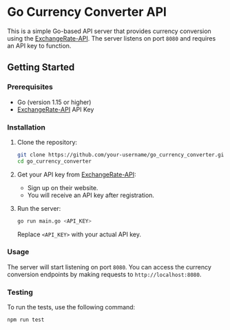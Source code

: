 # Go Currency Converter API

This is a simple Go-based API server that provides currency conversion using the [ExchangeRate-API](https://www.exchangerate-api.com/). The server listens on port `8080` and requires an API key to function.

## Getting Started

### Prerequisites

- Go (version 1.15 or higher)
- [ExchangeRate-API](https://www.exchangerate-api.com/) API Key

### Installation

1. Clone the repository:

    ```sh
    git clone https://github.com/your-username/go_currency_converter.git
    cd go_currency_converter
    ```

2. Get your API key from [ExchangeRate-API](https://www.exchangerate-api.com/):

   - Sign up on their website.
   - You will receive an API key after registration.

3. Run the server:

    ```sh
    go run main.go <API_KEY>
    ```

   Replace `<API_KEY>` with your actual API key.

### Usage

The server will start listening on port `8080`. You can access the currency conversion endpoints by making requests to `http://localhost:8080`.

### Testing

To run the tests, use the following command:

```sh
npm run test
```

